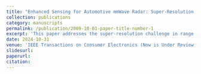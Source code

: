 ```yaml
---
title: "Enhanced Sensing for Automotive mmWave Radar: Super-Resolution Range and Angle Estimation with Coherent Extension and Advanced IAA"
collection: publications
category: manuscripts
permalink: /publication/2009-10-01-paper-title-number-1
excerpt: 'This paper addresses the super-resolution challenge in range and angle estimation for mmWave FMCW radar. It introduces a Modified Diagonal Loading (MDL) method to enhance the Iterative Adaptive Approach (IAA) for range estimation, especially in low SNR scenarios. The method adjusts dynamically based on noise levels, outperforming traditional techniques. A coherent extension technique is then applied to correct phase discontinuities across chirps, enabling longer signal construction for super-resolution range-angle mapping. Practical examples showcase its potential for high-precision point clouds, making it suitable for automotive radar and consumer IoT applications.'
date: 2024-10-31
venue: 'IEEE Transactions on Consumer Electronics (Now is Under Review)'
slidesurl: 
paperurl: 
citation: 
---
```

